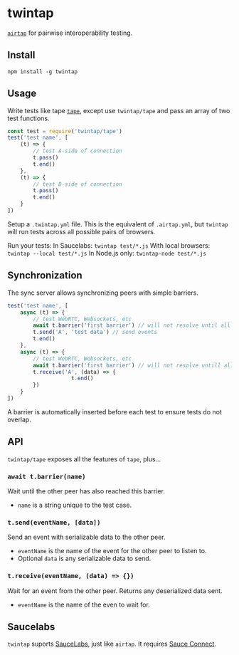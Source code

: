 # twintap

[`airtap`](https://github.com/airtap/airtap) for pairwise interoperability testing.

## Install
```
npm install -g twintap
```

## Usage

Write tests like tape [`tape`](https://github.com/substack/tape), except use `twintap/tape` and pass an array of two test functions.
```javascript
const test = require('twintap/tape')
test('test name', [
	(t) => {
		// test A-side of connection
		t.pass()
		t.end()
	},
	(t) => {
		// test B-side of connection
		t.pass()
		t.end()
	}
])
```

Setup a `.twintap.yml` file. This is the equivalent of `.airtap.yml`, but `twintap` will run tests across all possible pairs of browsers.

Run your tests:
In Saucelabs: `twintap test/*.js`
With local browsers: `twintap --local test/*.js`
In Node.js only: `twintap-node test/*.js`

## Synchronization
The sync server allows synchronizing peers with simple barriers. 

```javascript
test('test name', [
	async (t) => {
		// test WebRTC, Websockets, etc
		await t.barrier('first barrier') // will not resolve until all peers have reached this point
		t.send('A', 'test data') // send events
		t.end()
	},
	async (t) => {
		// test WebRTC, Websockets, etc
		await t.barrier('first barrier') // will not resolve untill all peers have reached this point
		t.receive('A', (data) => {
					t.end()
		})
	}
])
```

A barrier is automatically inserted before each test to ensure tests do not overlap.

## API
`twintap/tape` exposes all the features of `tape`, plus...

### `await t.barrier(name)`
Wait until the other peer has also reached this barrier.

- `name` is a string unique to the test case.

### `t.send(eventName, [data])`
Send an event with serializable data to the other peer.

- `eventName` is the name of the event for the other peer to listen to.
- Optional `data` is any serializable data to send.

### `t.receive(eventName, (data) => {})`
Wait for an event from the other peer. Returns any deserialized data sent.

- `eventName` is the name of the even to wait for.

## Saucelabs
`twintap` suports [SauceLabs](https://saucelabs.com/), just like `airtap`. It requires [Sauce Connect](https://wiki.saucelabs.com/display/DOCS/Basic+Sauce+Connect+Proxy+Setup).
